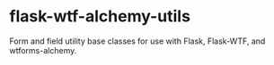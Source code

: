 # flask-wtf-alchemy-utils
Form and field utility base classes for use with Flask, Flask-WTF, and wtforms-alchemy.
